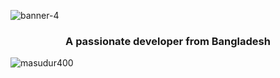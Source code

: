    ![banner-4](https://ik.imagekit.io/masudur/github-cover.png?updatedAt=1756832276579)
 

 
<h3 align="center">A passionate developer from Bangladesh</h3>
<p><img align="center" src="https://github-readme-streak-stats.herokuapp.com/?user=masudur400&" alt="masudur400" /></p>








 












